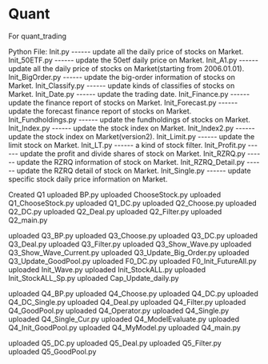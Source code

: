 # Quant
For quant_trading

Python File:
Init.py ------ update all the daily price of stocks on Market. 
Init_50ETF.py ------ update the 50etf daily price on Market.
Init_A1.py ------ update all the daily price of stocks on Market(starting from 2006.01.01).
Init_BigOrder.py ------ update the big-order information of stocks on Market.
Init_Classify.py ------ update kinds of classifies of stocks on Market.
Init_Date.py ------ update the trading date.
Init_Finance.py ------ update the finance report of stocks on Market.
Init_Forecast.py ------ update the forecast finance report of stocks on Market.
Init_Fundholdings.py ------ update the fundholdings of stocks on Market.
Init_Index.py ------ update the stock index on Market.
Init_Index2.py ------ update the stock index on Market(version2).
Init_Limit.py ------ update the limit stock on Market.
Init_LT.py ------ a kind of stock filter.
Init_Profit.py ------ update the profit and divide shares of stock on Market.
Init_RZRQ.py ------ update the RZRQ information of stock on Market.
Init_RZRQ_Detail.py ------ update the RZRQ detail of stock on Market.
Init_Single.py ------ update specific stock daily price information on Market.

Created Q1 
uploaded BP.py
uploaded ChooseStock.py
uploaded Q1_ChooseStock.py
uploaded Q1_DC.py
uploaded Q2_Choose.py
uploaded Q2_DC.py
uploaded Q2_Deal.py
uploaded Q2_Filter.py
uploaded Q2_main.py

uploaded Q3_BP.py
uploaded Q3_Choose.py
uploaded Q3_DC.py
uploaded Q3_Deal.py
uploaded Q3_Filter.py
uploaded Q3_Show_Wave.py
uploaded Q3_Show_Wave_Current.py
uploaded Q3_Update_Big_Order.py
uploaded Q3_Update_GoodPool.py
uploaded F0_DC.py
uploaded F0_Init_FutureAll.py
uploaded Init_Wave.py
uploaded Init_StockALL.py
uploaded Init_StockALL_Sp.py
uploaded Cap_Update_daily.py

uploaded Q4_BP.py
uploaded Q4_Choose.py
uploaded Q4_DC.py
uploaded Q4_DC_Single.py
uploaded Q4_Deal.py
uploaded Q4_Filter.py
uploaded Q4_GoodPool.py
uploaded Q4_Operator.py
uploaded Q4_Single.py
uploaded Q4_Single_Cur.py
uploaded Q4_ModelEvaluate.py
uploaded Q4_Init_GoodPool.py
uploaded Q4_MyModel.py
uploaded Q4_main.py

uploaded Q5_DC.py
uploaded Q5_Deal.py	
uploaded Q5_Filter.py	
uploaded Q5_GoodPool.py	




